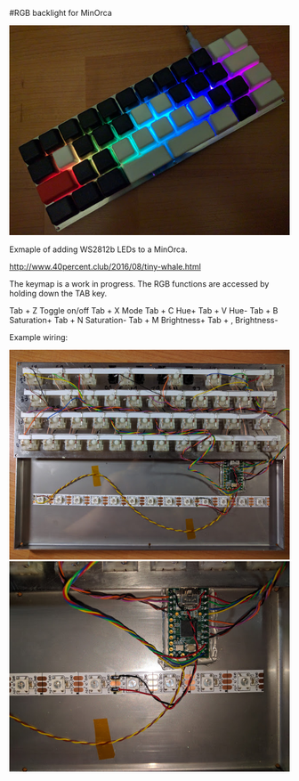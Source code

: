 #RGB backlight for MinOrca

![wiring](example.jpg)

Exmaple of adding WS2812b LEDs to a MinOrca.

http://www.40percent.club/2016/08/tiny-whale.html

The keymap is a work in progress. The RGB functions are accessed by holding down the TAB key. 

Tab + Z		Toggle on/off
Tab + X		Mode
Tab + C		Hue+
Tab + V		Hue-
Tab + B		Saturation+
Tab + N		Saturation-
Tab + M		Brightness+
Tab + ,		Brightness-

Example wiring:

![wiring](wiring1.jpg)
![wiring closeup](wiring2.jpg)

